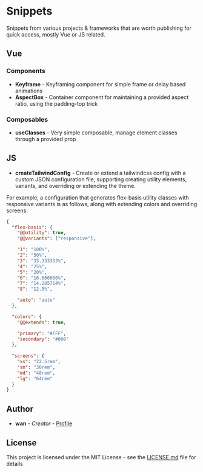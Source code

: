 # Snippets

Snippets from various projects & frameworks that are worth publishing for quick access, mostly Vue or JS related.

## Vue

### Components

* **Keyframe** - Keyframing component for simple frame or delay based animations
* **AspectBox** - Container component for maintaining a provided aspect ratio, using the padding-top trick

### Composables

* **useClasses** - Very simple composable, manage element classes through a provided prop

## JS

* **createTailwindConfig** - Create or extend a tailwindcss config with a custom JSON configuration file, supporting creating utility elements, variants, and overriding or extending the theme.

For example, a configuration that generates flex-basis utility classes with responsive variants is as follows, along with extending colors and overriding screens:

```json
{
  "flex-basis": {
    "@@utility": true,
    "@@variants": ["responsive"],

    "1": "100%",
    "2": "50%",
    "3": "33.333333%",
    "4": "25%",
    "5": "20%",
    "6": "16.666666%",
    "7": "14.285714%",
    "8": "12.5%",

    "auto": "auto"
  },

  "colors": {
    "@@extends": true,

    "primary": "#FFF",
    "secondary": "#000"
  },
  
  "screens": {
    "xs": "22.5rem",
    "sm": "30rem",
    "md": "48rem",
    "lg": "64rem"
  }
}
```

## Author

* **wan** - *Creator* - [Profile](https://github.com/sakuwan)

## License

This project is licensed under the MIT License - see the [LICENSE.md](LICENSE.md) file for details
